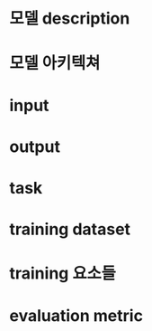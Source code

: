 # 모델 description

# 모델 아키텍쳐

# input

# output

# task

# training dataset

# training 요소들

# evaluation metric

